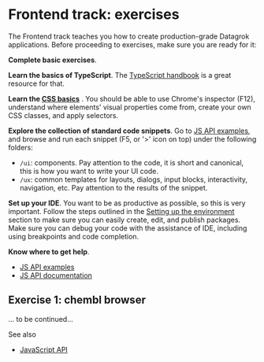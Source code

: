 <!-- TITLE: Frontend -->
<!-- SUBTITLE: -->

# Frontend track: exercises

The Frontend track teaches you how to create production-grade Datagrok applications. Before proceeding to exercises,
make sure you are ready for it:

**Complete basic exercises**.

**Learn the basics of TypeScript**. The [TypeScript handbook](https://www.typescriptlang.org/docs/handbook)
is a great resource for that.

**Learn the [CSS basics](https://developer.mozilla.org/en-US/docs/Learn/Getting_started_with_the_web/CSS_basics)**
. You should be able to use Chrome's inspector (F12), understand where elements' visual properties come from, create
your own CSS classes, and apply selectors.

**Explore the collection of standard code snippets**. Go to [JS API examples](https://public.datagrok.ai/js), and browse
and run each snippet (F5, or '>'
icon on top) under the following folders:

* `/ui`: components. Pay attention to the code, it is short and canonical, this is how you want to write your UI code.
* `/ux`: common templates for layouts, dialogs, input blocks, interactivity, navigation, etc. Pay attention to the
  results of the snippet.

**Set up your IDE**. You want to be as productive as possible, so this is very important. Follow the steps outlined in
the
[Setting up the environment](exercises.md#setting-up-the-environment) section to make sure you can easily create, edit,
and publish packages. Make sure you can debug your code with the assistance of IDE, including using breakpoints and code
completion.

**Know where to get help**.

* [JS API examples](https://public.datagrok.ai/js)
* [JS API documentation](https://datagrok.ai/js-api)

## Exercise 1: chembl browser

... to be continued...

See also

* [JavaScript API](../js-api.md)
